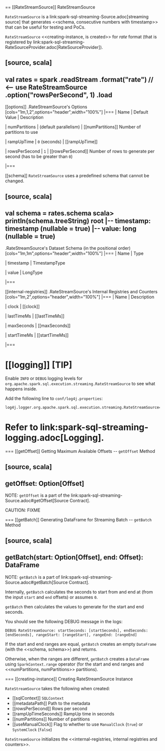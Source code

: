== [[RateStreamSource]] RateStreamSource

`RateStreamSource` is a link:spark-sql-streaming-Source.adoc[streaming source] that generates <<schema, consecutive numbers with timestamp>> that can be useful for testing and PoCs.

`RateStreamSource` <<creating-instance, is created>> for *rate* format (that is registered by link:spark-sql-streaming-RateSourceProvider.adoc[RateSourceProvider]).

[source, scala]
----
val rates = spark
  .readStream
  .format("rate") // <-- use RateStreamSource
  .option("rowsPerSecond", 1)
  .load
----

[[options]]
.RateStreamSource's Options
[cols="1m,1,2",options="header",width="100%"]
|===
| Name
| Default Value
| Description

| numPartitions
| (default parallelism)
| [[numPartitions]] Number of partitions to use

| rampUpTime
| `0` (seconds)
| [[rampUpTime]]

| rowsPerSecond
| `1`
| [[rowsPerSecond]] Number of rows to generate per second (has to be greater than `0`)

|===

[[schema]]
`RateStreamSource` uses a predefined schema that cannot be changed.

[source, scala]
----
val schema = rates.schema
scala> println(schema.treeString)
root
 |-- timestamp: timestamp (nullable = true)
 |-- value: long (nullable = true)
----

.RateStreamSource's Dataset Schema (in the positional order)
[cols="1m,1m",options="header",width="100%"]
|===
| Name
| Type

| timestamp
| TimestampType

| value
| LongType

|===

[[internal-registries]]
.RateStreamSource's Internal Registries and Counters
[cols="1m,2",options="header",width="100%"]
|===
| Name
| Description

| clock
| [[clock]]

| lastTimeMs
| [[lastTimeMs]]

| maxSeconds
| [[maxSeconds]]

| startTimeMs
| [[startTimeMs]]

|===

[[logging]]
[TIP]
====
Enable `INFO` or `DEBUG` logging levels for `org.apache.spark.sql.execution.streaming.RateStreamSource` to see what happens inside.

Add the following line to `conf/log4j.properties`:

```
log4j.logger.org.apache.spark.sql.execution.streaming.RateStreamSource=DEBUG
```

Refer to link:spark-sql-streaming-logging.adoc[Logging].
====

=== [[getOffset]] Getting Maximum Available Offsets -- `getOffset` Method

[source, scala]
----
getOffset: Option[Offset]
----

NOTE: `getOffset` is a part of the link:spark-sql-streaming-Source.adoc#getOffset[Source Contract].

CAUTION: FIXME

=== [[getBatch]] Generating DataFrame for Streaming Batch -- `getBatch` Method

[source, scala]
----
getBatch(start: Option[Offset], end: Offset): DataFrame
----

NOTE: `getBatch` is a part of link:spark-sql-streaming-Source.adoc#getBatch[Source Contract].

Internally, `getBatch` calculates the seconds to start from and end at (from the input `start` and `end` offsets) or assumes `0`.

`getBatch` then calculates the values to generate for the start and end seconds.

You should see the following DEBUG message in the logs:

```
DEBUG RateStreamSource: startSeconds: [startSeconds], endSeconds: [endSeconds], rangeStart: [rangeStart], rangeEnd: [rangeEnd]
```

If the start and end ranges are equal, `getBatch` creates an empty `DataFrame` (with the <<schema, schema>>) and returns.

Otherwise, when the ranges are different, `getBatch` creates a `DataFrame` using `SparkContext.range` operator (for the start and end ranges and <<numPartitions, numPartitions>> partitions).

=== [[creating-instance]] Creating RateStreamSource Instance

`RateStreamSource` takes the following when created:

* [[sqlContext]] `SQLContext`
* [[metadataPath]] Path to the metadata
* [[rowsPerSecond]] Rows per second
* [[rampUpTimeSeconds]] RampUp time in seconds
* [[numPartitions]] Number of partitions
* [[useManualClock]] Flag to whether to use `ManualClock` (`true`) or `SystemClock` (`false`)

`RateStreamSource` initializes the <<internal-registries, internal registries and counters>>.
